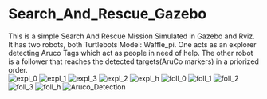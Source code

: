 # Search_And_Rescue_Gazebo
This is a simple Search And Rescue Mission Simulated in Gazebo and Rviz.
It has two robots, both Turtlebots Model: Waffle_pi. 
One acts as an explorer detecting Aruco Tags which act as people in need of help.
The other robot is a follower that reaches the detected targets(AruCo markers) in a priorized order.  
![expl_0](https://user-images.githubusercontent.com/34472717/232345275-ad5b78ff-7a3b-4500-93dc-e6628c3d62d8.png)
![expl_1](https://user-images.githubusercontent.com/34472717/232345333-7bdcb7d6-9ab5-49dd-ab29-906ff3d05aa1.png)
![expl_3](https://user-images.githubusercontent.com/34472717/232345345-2fb18f21-28cd-4f6a-bb15-795ae4c146bc.png)
![expl_2](https://user-images.githubusercontent.com/34472717/232345354-59bf0bef-f7f4-42a5-97ae-fca34e6f201a.png)
![expl_h](https://user-images.githubusercontent.com/34472717/232345381-005a7ea9-dc59-4f59-ac10-8bac303f6d0a.png)
![foll_0](https://user-images.githubusercontent.com/34472717/232345392-ed0e68c1-47d2-4d0b-bd9c-038e2bc00a1d.png)
![foll_1](https://user-images.githubusercontent.com/34472717/232345400-ceb708ef-40ab-4985-9a4e-e6e86718423d.png)
![foll_2](https://user-images.githubusercontent.com/34472717/232345415-90076f66-abb4-4484-8b7f-452c91216afb.png)
![foll_3](https://user-images.githubusercontent.com/34472717/232345421-15653968-c669-4e70-b114-25e5b66adeca.png)
![foll_h](https://user-images.githubusercontent.com/34472717/232345428-cdc0f0fa-823e-4f2e-afe7-f07c78076174.png)
![Aruco_Detection](https://user-images.githubusercontent.com/34472717/232345443-01c0ca53-1ba2-4d24-853b-b8a4dfb8dbc2.png)
